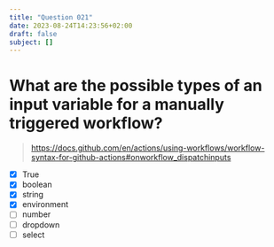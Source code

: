 ```yaml
---
title: "Question 021"
date: 2023-08-24T14:23:56+02:00
draft: false
subject: []
---
```


# What are the possible types of an input variable for a manually triggered workflow?
> https://docs.github.com/en/actions/using-workflows/workflow-syntax-for-github-actions#onworkflow_dispatchinputs
- [x] True
- [x] boolean
- [x] string
- [x] environment
- [ ] number
- [ ] dropdown
- [ ] select
